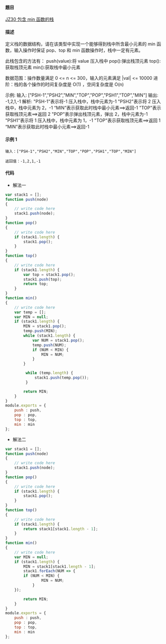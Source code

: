#### 題目

[JZ30 包含 min 函数的栈](https://www.nowcoder.com/practice/4c776177d2c04c2494f2555c9fcc1e49?tpId=13&tqId=23268&ru=/ta/coding-interviews&qru=/ta/coding-interviews/question-ranking)

#### 描述

定义栈的数据结构，请在该类型中实现一个能够得到栈中所含最小元素的 min 函数，输入操作时保证 pop、top 和 min 函数操作时，栈中一定有元素。

此栈包含的方法有：
push(value):将 value 压入栈中
pop():弹出栈顶元素
top():获取栈顶元素
min():获取栈中最小元素

数据范围：操作数量满足 0 <= n <= 300，输入的元素满足 |val| <= 10000
进阶：栈的各个操作的时间复杂度是 O(1) ，空间复杂度是 O(n)

示例:
输入: ["PSH-1","PSH2","MIN","TOP","POP","PSH1","TOP","MIN"]
输出: -1,2,1,-1
解析:
"PSH-1"表示将-1 压入栈中，栈中元素为-1
"PSH2"表示将 2 压入栈中，栈中元素为 2，-1
“MIN”表示获取此时栈中最小元素==>返回-1
"TOP"表示获取栈顶元素==>返回 2
"POP"表示弹出栈顶元素，弹出 2，栈中元素为-1
"PSH1"表示将 1 压入栈中，栈中元素为 1，-1
"TOP"表示获取栈顶元素==>返回 1
“MIN”表示获取此时栈中最小元素==>返回-1

#### 示例 1

```
输入：["PSH-1","PSH2","MIN","TOP","POP","PSH1","TOP","MIN"]

返回值：-1,2,1,-1
```

#### 代码

- 解法一

```js
var stack1 = [];
function push(node)
{
    // write code here
    stack1.push(node);
}
function pop()
{
    // write code here
    if (stack1.length) {
        stack1.pop();
    }
}
function top()
{
    // write code here
    if (stack1.length) {
        var top = stack1.pop();
        stack1.push(top);
        return top;
    }
}
function min()
{
    // write code here
    var temp = [];
    var MIN = null;
    if (stack1.length) {
        MIN = stack1.pop();
        temp.push(MIN);
        while (stack1.length) {
            var NUM = stack1.pop();
            temp.push(NUM);
            if (NUM < MIN) {
                MIN = NUM;
            }
        }

         while (temp.length) {
             stack1.push(temp.pop());
         }

        return MIN;
    }
}
module.exports = {
    push : push,
    pop : pop,
    top : top,
    min : min
};
```
- 解法二
```js
var stack1 = [];
function push(node)
{
    // write code here
    stack1.push(node);
}
function pop()
{
    // write code here
    if (stack1.length) {
        stack1.pop();
    }
}
function top()
{
    // write code here
    if (stack1.length) {
        return stack1[stack1.length - 1];
    }
}
function min()
{
    // write code here
    var MIN = null;
    if (stack1.length) {
        MIN = stack1[stack1.length - 1];
        stack1.forEach(NUM => {
        if (NUM < MIN) {
                MIN = NUM;
            }
    });

        return MIN;
    }
}
module.exports = {
    push : push,
    pop : pop,
    top : top,
    min : min
};
```
